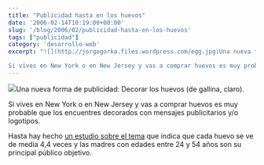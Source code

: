 ```yaml
---
title: "Publicidad hasta en los huevos"
date: '2006-02-14T10:19:00+00:00'
slug: '/blog/2006/02/publicidad-hasta-en-los-huevos'
tags: ["publicidad"]
category: 'desarrollo-web'
excerpt: "![](http://jorgegorka.files.wordpress.com/egg.jpg)Una nueva forma de publicidad: Decorar los huevos (de gallina, claro).

Si vives en New York o en New Jersey y vas a comprar huevos es muy probable que..."
---
```

![](http://jorgegorka.files.wordpress.com/egg.jpg)Una nueva forma de publicidad: Decorar los huevos (de gallina, claro).

Si vives en New York o en New Jersey y vas a comprar huevos es muy probable que los encuentres decorados con mensajes publicitarios y/o logotipos.

Hasta hay hecho [un estudio sobre el tema](http://www.mediabuyerplanner.com/2006/02/13/engraved_eggs_hit_new_york_new_/index.php) que indica que cada huevo se ve de media 4,4 veces y las madres con edades entre 24 y 54 años son su principal público objetivo.

